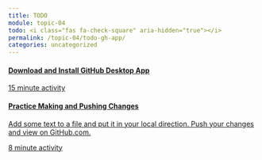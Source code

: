 ```yaml
---
title: TODO
module: topic-04
todo: <i class="fas fa-check-square" aria-hidden="true"></i>
permalink: /topic-04/todo-gh-app/
categories: uncategorized
---
```


<div class="row text-center">
  <div class="col-lg-4">
    <div class="bs-component">
      <div class="list-group">
        <a href="https://desktop.github.com/" target="_blank" class="list-group-item">
          <i class="icon-hw fab fa-github" aria-hidden="true"></i>
          <h4 class="list-group-item-heading">Download and Install GitHub Desktop App</h4>
          <div class="divider-hw"></div>
          <p class="list-group-item-text"><i class="far fa-clock" aria-hidden="true"></i> 15 minute activity</p>
        </a>
      </div>
    </div>
  </div>
  <div class="col-lg-4">
    <div class="bs-component">
      <div class="list-group">
        <a href="#" class="list-group-item">
          <i class="icon-hw fas fa-upload" aria-hidden="true"></i>
          <h4 class="list-group-item-heading">Practice Making and Pushing Changes</h4>
          <p class="list-group-item-text">Add some text to a file and put it in your local direction. Push your changes and view on GitHub.com.</p>
          <div class="divider-hw"></div>
          <p class="list-group-item-text"><i class="far fa-clock" aria-hidden="true"></i> 8 minute activity</p>
        </a>
      </div>
    </div>
  </div>
</div>
